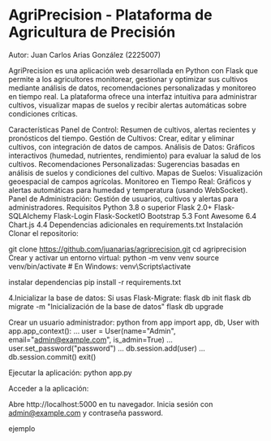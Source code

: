 # AgriPrecision - Plataforma de Agricultura de Precisión
Autor: Juan Carlos Arias González (2225007)

AgriPrecision es una aplicación web desarrollada en Python con Flask que permite a los agricultores monitorear, gestionar y optimizar sus cultivos mediante análisis de datos, recomendaciones personalizadas y monitoreo en tiempo real. La plataforma ofrece una interfaz intuitiva para administrar cultivos, visualizar mapas de suelos y recibir alertas automáticas sobre condiciones críticas.

Características
Panel de Control: Resumen de cultivos, alertas recientes y pronósticos del tiempo.
Gestión de Cultivos: Crear, editar y eliminar cultivos, con integración de datos de campos.
Análisis de Datos: Gráficos interactivos (humedad, nutrientes, rendimiento) para evaluar la salud de los cultivos.
Recomendaciones Personalizadas: Sugerencias basadas en análisis de suelos y condiciones del cultivo.
Mapas de Suelos: Visualización geoespacial de campos agrícolas.
Monitoreo en Tiempo Real: Gráficos y alertas automáticas para humedad y temperatura (usando WebSocket).
Panel de Administración: Gestión de usuarios, cultivos y alertas para administradores.
Requisitos
Python 3.8 o superior
Flask 2.0+
Flask-SQLAlchemy
Flask-Login
Flask-SocketIO
Bootstrap 5.3
Font Awesome 6.4
Chart.js 4.4
Dependencias adicionales en requirements.txt
Instalación
Clonar el repositorio:

git clone https://github.com/juanarias/agriprecision.git
cd agriprecision
Crear y activar un entorno virtual:
python -m venv venv
source venv/bin/activate # En Windows: venv\Scripts\activate

instalar dependencias
pip install -r requirements.txt

4.Inicializar la base de datos:
Si usas Flask-Migrate:
flask db init
flask db migrate -m "Inicialización de la base de datos"
flask db upgrade

Crear un usuario administrador:
python
from app import app, db, User
with app.app_context():
... user = User(name="Admin", email="admin@example.com", is_admin=True)
... user.set_password("password")
... db.session.add(user)
... db.session.commit()
exit()

Ejecutar la aplicación:
python app.py

Acceder a la aplicación:

Abre http://localhost:5000 en tu navegador.
Inicia sesión con admin@example.com y contraseña password.

ejemplo
